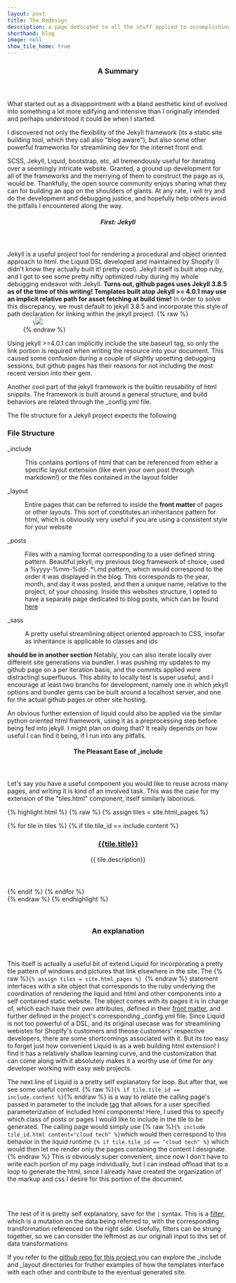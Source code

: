 ```yaml
---
layout: post
title: The Redesign
description: a page dedicated to all the stuff applied to accomplishing a more involved and hands on personal site
shorthand: blog
image: null
show_tile_home: true
---
```
















<div id="main">
	<section>
		<header class="major">
			<h3>A Summary</h3>
		</header>
	<p>What started out as a disappointment with a bland aesthetic kind of evolved into something a lot more edifying and intensive than I originally intended and perhaps understood it could be when I started.
	</p>
	<p>I discovered not only the flexibility of the Jekyll framework (its a static site building tool, which they call also "blog aware"), but also some other powerful frameworks for streamlining dev for the internet front end. 
	</p>
	<p> SCSS, Jekyll, Liquid, bootstrap, etc, all tremendously useful for iterating over a seemingly intricate website.  Granted, a ground up development for all of the frameworks and the merrying of them to construct the page as is, would be. Thankfully, the open source community enjoys sharing what they can for building an app on the shoulders of giants. At any rate, I will try and do the development and debugging justice, and hopefully help others avoid the pitfalls I encountered along the way. </p>
</section>
<section>
	<header class="major">
		<h5>First: Jekyll</h5>
	</header>
	<p> Jekyll is a useful project tool for rendering a procedural and object oriented approach to html. the Liquid DSL developed and maintained by Shopify (I didn't know they actually built it! pretty cool).  Jekyll itself is built atop ruby, and I got to see some pretty nifty optimized ruby during my whole debugging endeavor with Jekyll. <strong>Turns out, github pages uses Jekyll 3.8.5 as of the time of this writing! Templates built atop Jekyll >= 4.0.1 may use an implicit relative path for asset fetching at build time!</strong>
	In order to solve this discrepancy, we must default to jekyll 3.8.5 and incorporate this style of path declaration for linking within the jekyll project. 
	{% raw %}
	 <code>
	 	\<img src="{{ site.baseurl }} {% link assets/images/pic01.jpg %}" \/>
	 </code>
	{% endraw %}
</p>
<p>Using jekyll >=4.0.1 can implicitly include the site.baseurl tag, so only the link portion is required when writing the resource into your document.  This caused some confusion during a couple of slightly upsetting debugging sessions, but github pages has their reasons for not including the most recent version into their gem.
</p>
<p>Another cool part of the jekyll framework is the builtin reusability of html snippits.  The framework is built around a general structure, and build behaviors are related through the _config.yml file. </p>
<p>The file structure for a Jekyll project expects the following</p>
<div class="inner">
	<h3>File Structure</h3>
	<dl>
	<dt>_include</dt>
		<dd> 
			<p>This contains portions of html that can be referenced from either a specific layout extension (like even your own post through markdown!) or the files contained in the layout folder</p>
		</dd>
	<dt>_layout</dt>
	<dd>
		<p>Entire pages that can be referred to inside the <strong>front matter</strong> of pages or other layouts.  This sort of constitutes an inheritance pattern for html, which is obviously very useful if you are using a consistent style for your website </p>
	</dd>
	<dt>_posts</dt>
	<dd>
		<p>Files with a naming format corresponding to a user defined string pattern. Beautiful jekyll, my previous blog framework of choice, used a %yyyy-%mm-%dd-.*\.md pattern, which would correspond to the order it was displayed in the blog. This corresponds to the year, month, and day it was posted, and then a unique name, relative to the project, of your choosing.  Inside this websites structure, I opted to have a separate page dedicated to blog posts, which can be found <a href="{{ site.baseurl }}{% link all_posts.md %}">here</a></p>
	</dd>
	<dt>_sass</dt>
	<dd>
		<p>A pretty useful streamlining object oriented approach to CSS, insofar as inheritance is applicable to classes and ids</p>
	</dd>
</dl>
</div>
</section>
<section>
<p> <strong> should be in another section</strong> Notably, you can also iterate locally over different site generations via bundler. I was pushing my updates to my github page on a per iteration basis, and the commits applied were distractingl superfluous. This ability to locally test is super useful, and I encourage at least two branchs for development, namely one in which jekyll options and bundler gems can be built around a localhost server, 	and one for the actual github pages or other site hosting.</p>
<p>An obvious further extension of liquid could also be applied via the similar python oriented html framework, using it as a preprocessing step before being fed into jekyll.  I might plan on doing that? It really depends on how useful I can find it being, if I run into any pitfalls. </p>
</section>
<section>
	<header class="major">
		<h4>The Pleasant Ease of _include</h4>
	</header>
	<p>Let's say you have a useful component you would like to reuse across many pages, and writing it is kind of an involved task. This was the case for my extension of the "tiles.html" component, itself similarly laborious. </p>

{% highlight html %}
	{% raw %}
	{% assign tiles = site.html_pages %}
	<section id="one" class="tiles">
		{% for tile in tiles %}
		{% if tile.tile_id == include.content %}
		<article>
			<span class="image">
				<img src="{{ tile.image }}" alt="" />
			</span>
			<header class="major">
				<h3><a href="{{ tile.url | relative_url }}" class="link" >{{tile.title}}</a></h3>
				<p>{{ tile.description}}</p>
			</header>
		</article>
		{% endif %}
		{% endfor %}
	</section>
{% endraw %}
{% endhighlight %}
</section>
<br/>
<section>
	<div class="inner">
		<header class="main">
			<h3>An explanation</h3>
		</header>
		<p>This itself is actually a useful bit of extend Liquid for incorporating a pretty tile pattern of windows and pictures that link elsewhere in the site. The {% raw %}<code>{% assign tiles = site.html_pages %} </code>{% endraw %} statement interfaces with a site object that corresponds to the ruby underlying the coordination of rendering the liquid and html and other components into a self contained static website. The object comes with its pages it is in charge of, which each have their own attributes, defined in their <a  target="_blank" rel="noopener noreferrer"  href="https://jekyllrb.com/docs/front-matter/">front matter</a>, and further defined in the project's corresponding _config.yml file.  Since Liquid is not too powerful of a DSL, and its original usecase was for streamlining webistes for Shopify's customers and theose customers' respective developers, there are some shortcomings associated with it. But its too easy to forget just how convenient Liquid is as a web building html extension! I find it has a relatively shallow learning curve, and the customization that can come along with it absolutely makes it a worthy use of time for any developer working with easy web projects.</p>
		<p>The next line of Liquid is a pretty self explanatory for loop. But after that, we see some useful content. 
			{% raw %}<code>{% if tile.tile_id == include.content %}</code>{% endraw %} is a way to relate the calling page's passed in parameter to the include <a  target="_blank" rel="noopener noreferrer"  href="https://shopify.github.io/liquid/basics/introduction/#tags">tag</a> that allows for a user specified parameterization of included html components! Here, I used this to specify which class of posts or pages I would like to include in the tile to be generated. The calling page would simply use {% raw %}<code>{% include tile_id.html content="cloud tech" %}</code>which would then correspond to this behavior in the liquid runtime <code>{% if tile.tile_id == "cloud tech" %}</code> which would then let me render only the pages containing the content I designate.{% endraw %} This is obviously super convenient, since now I don't have to write each portion of my page individually, but I can instead offload that to a loop to generate the html, since I already have created the organization of the markup and css I desire for this portion of the document.</p>
			<br/>
			<br/>
			<p>The rest of it is pretty self explanatory, save for the <code>|</code> syntax.  This is a <a  rel="noopener noreferrer"  target="_blank"  href="https://shopify.github.io/liquid/basics/introduction/#filters">filter</a>, which is a mutation on the data being referred to, with the corresponding transformation referenced on the right side. Usefully, filters can be strung together, so we can consider the leftmost as our originall input to this set of data transformations</p>
			<p>If you refer to the <a  target="_blank" rel="noopener noreferrer" href="https://github.com/lhubbard01/lhubbard01.github.io">github repo for this project </a> you can explore the _include and _layout directories for fruther examples of how the templates interface with each other and contribute to the eventual generated site.</p>
		</div>
	</section>
	<section>
	</section>
</div>